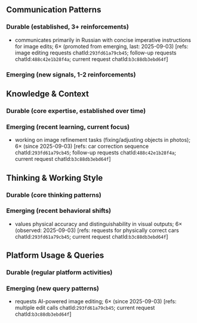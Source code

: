 ## Communication Patterns
### Durable (established, 3+ reinforcements)
- communicates primarily in Russian with concise imperative instructions for image edits; 6× (promoted from emerging, last: 2025-09-03) [refs: image editing requests chatId:`293fd61a79cb45`; follow-up requests chatId:`488c42e1b28f4a`; current request chatId:`b3c88db3ebd64f`]

### Emerging (new signals, 1-2 reinforcements)

## Knowledge & Context
### Durable (core expertise, established over time)

### Emerging (recent learning, current focus)
- working on image refinement tasks (fixing/adjusting objects in photos); 6× (since 2025-09-03) [refs: car correction sequence chatId:`293fd61a79cb45`; follow-up requests chatId:`488c42e1b28f4a`; current request chatId:`b3c88db3ebd64f`]

## Thinking & Working Style
### Durable (core thinking patterns)

### Emerging (recent behavioral shifts)
- values physical accuracy and distinguishability in visual outputs; 6× (observed: 2025-09-03) [refs: requests for physically correct cars chatId:`293fd61a79cb45`; current request chatId:`b3c88db3ebd64f`]

## Platform Usage & Queries
### Durable (regular platform activities)

### Emerging (new query patterns)
- requests AI-powered image editing; 6× (since 2025-09-03) [refs: multiple edit calls chatId:`293fd61a79cb45`; current request chatId:`b3c88db3ebd64f`]